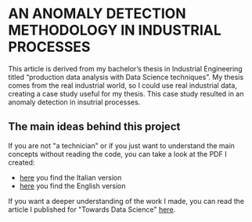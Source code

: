 # AN ANOMALY DETECTION METHODOLOGY IN INDUSTRIAL PROCESSES

This article is derived from my bachelor’s thesis in Industrial Engineering titled “production data analysis with Data Science techniques”.
My thesis comes from the real industrial world, so I could use real industrial data, creating a case study useful for my thesis. This case study resulted in an anomaly detection in insutrial processes.


## The main ideas behind this project
If you are not "a technician" or if you just want to understand the main concepts without reading the code, you can take a look at the PDF I created:
- [here](https://github.com/federico-trotta/Anomaly_detection_industrial_processes/blob/main/PDF/ITALIAN/Anomaly%20Detection%20nei%20Processi%20Industriali%20(tesi%20Laurea).pdf) you find the Italian version
- [here](https://github.com/federico-trotta/Anomaly_detection_industrial_processes/blob/main/PDF/ENGLISH/Anomaly%20Detection%20in%20Industrial%20processes.pdf) you find the English version

If you want a deeper understanding of the work I made, you can read the article I published for "Towards Data Science" [here](https://towardsdatascience.com/how-to-use-data-science-in-industrial-production-environments-6accf24afeb2).
